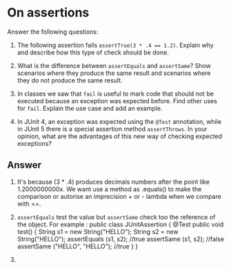 # On assertions

Answer the following questions:

1. The following assertion fails `assertTrue(3 * .4 == 1.2)`. Explain why and describe how this type of check should be done.

2. What is the difference between `assertEquals` and `assertSame`? Show scenarios where they produce the same result and scenarios where they do not produce the same result.

3. In classes we saw that `fail` is useful to mark code that should not be executed because an exception was expected before. Find other uses for `fail`. Explain the use case and add an example.

4. In JUnit 4, an exception was expected using the `@Test` annotation, while in JUnit 5 there is a special assertion method `assertThrows`. In your opinion, what are the advantages of this new way of checking expected exceptions?

## Answer

1. It's because (3 * .4) produces decimals numbers after the point like 1.2000000000x. We want use a method as .equals() to make the comparison or autorise an imprecision + or - lambda when we compare with ==.

2. `assertEquals` test the value but `assertSame` check too the reference of the object.
For example :
public class JUnitAssertion { 
    @Test
    public void test() {
        String s1 = new String("HELLO"); 
        String s2 = new String("HELLO");
        assertEquals (s1, s2); //true
        assertSame (s1, s2); //false
        assertSame ("HELLO", "HELLO"); //true
    }
}

3. 
